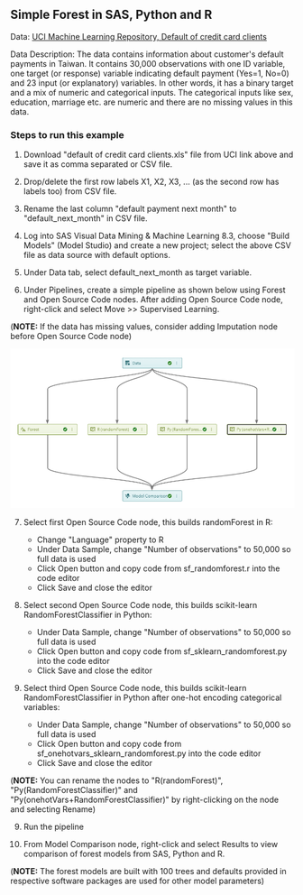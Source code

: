 ## Simple Forest in SAS, Python and R

Data: [UCI Machine Learning Repository, Default of credit card clients](https://archive.ics.uci.edu/ml/datasets/default+of+credit+card+clients#)

Data Description: The data contains information about customer's default payments in Taiwan. It contains 30,000 observations with one ID variable, one target (or response) variable indicating default payment (Yes=1, No=0) and 23 input (or explanatory) variables. In other words, it has a binary target and a mix of numeric and categorical inputs. The categorical inputs like sex, education, marriage etc. are numeric and there are no missing values in this data.

### Steps to run this example
1. Download "default of credit card clients.xls" file from UCI link above and save it as comma separated or CSV file.

2. Drop/delete the first row labels X1, X2, X3, ... (as the second row has labels too) from CSV file.

3. Rename the last column "default payment next month" to "default_next_month" in CSV file.

4. Log into SAS Visual Data Mining & Machine Learning 8.3, choose "Build Models" (Model Studio) and create a new project; select the above CSV file as data source with default options.

5. Under Data tab, select default_next_month as target variable.

6. Under Pipelines, create a simple pipeline as shown below using Forest and Open Source Code nodes. After adding Open Source Code node, right-click and select Move >> Supervised Learning.

(**NOTE:** If the data has missing values, consider adding Imputation node before Open Source Code node)

![alt text](sf_pipeline.PNG "Simple Forest")

7. Select first Open Source Code node, this builds randomForest in R:
   - Change "Language" property to R
   - Under Data Sample, change "Number of observations" to 50,000 so full data is used
   - Click Open button and copy code from sf_randomforest.r into the code editor
   - Click Save and close the editor

8. Select second Open Source Code node, this builds scikit-learn RandomForestClassifier in Python:
   - Under Data Sample, change "Number of observations" to 50,000 so full data is used
   - Click Open button and copy code from sf_sklearn_randomforest.py into the code editor
   - Click Save and close the editor
   
9. Select third Open Source Code node, this builds scikit-learn RandomForestClassifier in Python after one-hot encoding categorical variables:
   - Under Data Sample, change "Number of observations" to 50,000 so full data is used
   - Click Open button and copy code from sf_onehotvars_sklearn_randomforest.py into the code editor
   - Click Save and close the editor   
   
(**NOTE:** You can rename the nodes to "R(randomForest)", "Py(RandomForestClassifier)" and "Py(onehotVars+RandomForestClassifier)" by right-clicking on the node and selecting Rename)

9. Run the pipeline 

10. From Model Comparison node, right-click and select Results to view comparison of forest models from SAS, Python and R.

(**NOTE:** The forest models are built with 100 trees and defaults provided in respective software packages are used for other model parameters)
